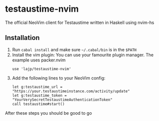 # testaustime-nvim

The official NeoVim client for Testaustime written in Haskell using nvim-hs

## Installation

1. Run `cabal install` and make sure `~/.cabal/bin` is in the `$PATH`
2. Install the vim plugin:
    You can use your famourite plugin manager. The example uses packer.nvim
    ```vim
    use 'lajp/testaustime-nvim'
    ```
3. Add the following lines to your NeoVim config:
    ```vim
    let g:testaustime_url = "https://your.testaustimeinstance.com/activity/update"
    let g:testaustime_token = "YourVerySecretTestaustimeAuthenticationToken"
    call testaustime#start()
    ```

After these steps you should be good to go

